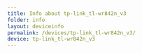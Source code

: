 ```yaml
---
title: Info about tp-link_tl-wr842n_v3
folder: info
layout: deviceinfo
permalink: /devices/tp-link_tl-wr842n_v3/
device: tp-link_tl-wr842n_v3
---
```

